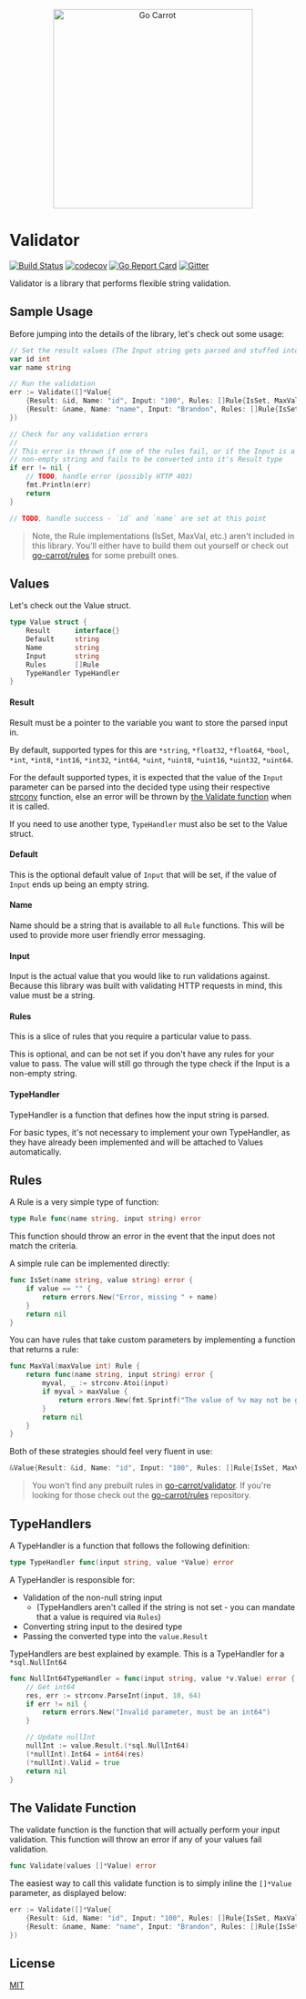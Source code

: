 <a href="https://engineering.carrot.is/"><p align="center"><img src="https://cloud.githubusercontent.com/assets/2105067/24525319/d3d26516-1567-11e7-9506-7611b3287d53.png" alt="Go Carrot" width="350px" align="center;" /></p></a>
# Validator

[![Build Status](https://travis-ci.org/go-carrot/validator.svg?branch=master)](https://travis-ci.org/go-carrot/validator) [![codecov](https://codecov.io/gh/go-carrot/validator/branch/master/graph/badge.svg)](https://codecov.io/gh/go-carrot/validator) [![Go Report Card](https://goreportcard.com/badge/github.com/go-carrot/validator)](https://goreportcard.com/report/github.com/go-carrot/validator) [![Gitter](https://img.shields.io/gitter/room/nwjs/nw.js.svg)](https://gitter.im/go-carrot/validator)

Validator is a library that performs flexible string validation.

## Sample Usage

Before jumping into the details of the library, let's check out some usage:

```go
// Set the result values (The Input string gets parsed and stuffed into these)
var id int
var name string

// Run the validation
err := Validate([]*Value{
    {Result: &id, Name: "id", Input: "100", Rules: []Rule{IsSet, MaxVal(10)}},
    {Result: &name, Name: "name", Input: "Brandon", Rules: []Rule{IsSet, MaxLength(20)}},
})

// Check for any validation errors
//
// This error is thrown if one of the rules fail, or if the Input is a
// non-empty string and fails to be converted into it's Result type
if err != nil {
    // TODO, handle error (possibly HTTP 403)
    fmt.Println(err)
    return
}

// TODO, handle success - `id` and `name` are set at this point
```

> Note, the Rule implementations (IsSet, MaxVal, etc.) aren't included in this library.  You'll either have to build them out yourself or check out [go-carrot/rules](https://github.com/go-carrot/rules) for some prebuilt ones.

## Values

Let's check out the Value struct.

```go
type Value struct {
    Result      interface{}
    Default     string
    Name        string
    Input       string
    Rules       []Rule
    TypeHandler TypeHandler
}
```

#### Result

Result must be a pointer to the variable you want to store the parsed input in.

By default, supported types for this are `*string`, `*float32`, `*float64`, `*bool`, `*int`, `*int8`, `*int16`, `*int32`, `*int64`, `*uint`, `*uint8`, `*uint16`, `*uint32`, `*uint64`.

For the default supported types, it is expected that the value of the `Input` parameter can be parsed into the decided type using their respective [strconv](https://golang.org/pkg/strconv/) function, else an error will be thrown by  [the Validate function](#the-validate-function) when it is called.

If you need to use another type, `TypeHandler` must also be set to the Value struct.

#### Default

This is the optional default value of `Input` that will be set, if the value of `Input` ends up being an empty string.

#### Name

Name should be a string that is available to all `Rule` functions.  This will be used to provide more user friendly error messaging.

#### Input

Input is the actual value that you would like to run validations against.  Because this library was built with validating HTTP requests in mind, this value must be a string.

#### Rules

This is a slice of rules that you require a particular value to pass.

This is optional, and can be not set if you don't have any rules for your value to pass.  The value will still go through the type check if the Input is a non-empty string.

#### TypeHandler

TypeHandler is a function that defines how the input string is parsed.

For basic types, it's not necessary to implement your own TypeHandler, as they have already been implemented and will be attached to Values automatically.

## Rules

A Rule is a very simple type of function:

```go
type Rule func(name string, input string) error
```

This function should throw an error in the event that the input does not match the criteria.

A simple rule can be implemented directly:

```go
func IsSet(name string, value string) error {
    if value == "" {
        return errors.New("Error, missing " + name)
    }
    return nil
}
```

You can have rules that take custom parameters by implementing a function that returns a rule:

```go
func MaxVal(maxValue int) Rule {
    return func(name string, input string) error {
        myval, _ := strconv.Atoi(input)
        if myval > maxValue {
            return errors.New(fmt.Sprintf("The value of %v may not be greater than %v", name, maxValue))
        }
        return nil
    }
}
```

Both of these strategies should feel very fluent in use:

```go
&Value{Result: &id, Name: "id", Input: "100", Rules: []Rule{IsSet, MaxVal(10)}},
```

> You won't find any prebuilt rules in [go-carrot/validator](https://github.com/go-carrot/validator).  If you're looking for those check out the [go-carrot/rules](https://github.com/go-carrot/rules) repository.

## TypeHandlers

A TypeHandler is a function that follows the following definition:

```go
type TypeHandler func(input string, value *Value) error
```

A TypeHandler is responsible for:

- Validation of the non-null string input
  - (TypeHandlers aren't called if the string is not set - you can mandate that a value is required via `Rules`)
- Converting string input to the desired type
- Passing the converted type into the `value.Result`

TypeHandlers are best explained by example.  This is a TypeHandler for a `*sql.NullInt64`

```go
func NullInt64TypeHandler = func(input string, value *v.Value) error {
    // Get int64
    res, err := strconv.ParseInt(input, 10, 64)
    if err != nil {
        return errors.New("Invalid parameter, must be an int64")
    }

    // Update nullInt
    nullInt := value.Result.(*sql.NullInt64)
    (*nullInt).Int64 = int64(res)
    (*nullInt).Valid = true
    return nil
}
```

## The Validate Function

The validate function is the function that will actually perform your input validation.  This function will throw an error if any of your values fail validation.

```go
func Validate(values []*Value) error
```

The easiest way to call this validate function is to simply inline the `[]*Value` parameter, as displayed below:

```go
err := Validate([]*Value{
    {Result: &id, Name: "id", Input: "100", Rules: []Rule{IsSet, MaxVal(10)}},
    {Result: &name, Name: "name", Input: "Brandon", Rules: []Rule{IsSet, MaxLength(20)}},
})
```

## License

[MIT](LICENSE.md)
